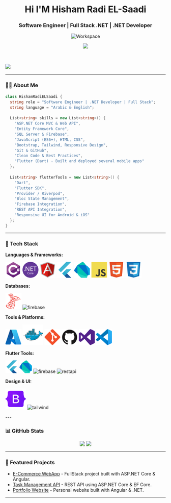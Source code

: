<h1 align="center">Hi I'M Hisham Radi EL-Saadi</h1>
<h3 align="center">Software Engineer | Full Stack .NET | .NET Developer</h3>

<div align="center" width="50">
  <img src="https://github.com/SP-XD/SP-XD/blob/main/images/dev-working_rounded.gif?raw=true" alt="Workspace"  width="40%"/> 
</div>

<p align="center">

  <!-- Email -->
  <a href="mailto:heshamelsaady329@gmail.com">
    <img src="https://img.shields.io/badge/Email-Hisham%20Elsaadi-red?style=flat&logo=gmail&logoColor=white"/>
  </a>

  &nbsp;&nbsp;

  <!-- LinkedIn -->
  <a href="https://www.linkedin.com/in/hisham-rady-2751b3373" target="_blank">
    <img src="https://img.shields.io/badge/LinkedIn-Hisham%20Radi-blue?style=flat&logo=linkedin&logoColor=white"/>
  </a>

</p>



---

### 👨‍💻 About Me
```csharp
class HishamRadiELSaadi {
  string role = "Software Engineer | .NET Developer | Full Stack";
  string language = "Arabic & English";
  
  List<string> skills = new List<string>() {
    "ASP.NET Core MVC & Web API",
    "Entity Framework Core",
    "SQL Server & Firebase",
    "JavaScript (ES6+), HTML, CSS",
    "Bootstrap, Tailwind, Responsive Design",
    "Git & GitHub",
    "Clean Code & Best Practices",
    "Flutter (Dart) - Built and deployed several mobile apps"
  };
  
  List<string> flutterTools = new List<string>() {
    "Dart",
    "Flutter SDK",
    "Provider / Riverpod",
    "Bloc State Management",
    "Firebase Integration",
    "REST API Integration",
    "Responsive UI for Android & iOS"
  };
}
```
---


### 🚀 Tech Stack

**Languages & Frameworks:**  
<p>
  <img src="https://raw.githubusercontent.com/devicons/devicon/master/icons/csharp/csharp-original.svg" alt="csharp" width="50" height="50"/>
  <img src="https://raw.githubusercontent.com/devicons/devicon/master/icons/dotnetcore/dotnetcore-original.svg" alt="dotnet" width="50" height="50"/>
  <img src="https://raw.githubusercontent.com/devicons/devicon/master/icons/angularjs/angularjs-original.svg" alt="angular" width="50" height="50"/>
  <img src="https://raw.githubusercontent.com/devicons/devicon/master/icons/flutter/flutter-original.svg" alt="flutter" width="50" height="50"/>
  <img src="https://raw.githubusercontent.com/devicons/devicon/master/icons/dart/dart-original.svg" alt="dart" width="50" height="50"/>
  <img src="https://raw.githubusercontent.com/devicons/devicon/master/icons/javascript/javascript-original.svg" alt="javascript" width="50" height="50"/>
  <img src="https://raw.githubusercontent.com/devicons/devicon/master/icons/html5/html5-original.svg" alt="html5" width="50" height="50"/>
  <img src="https://raw.githubusercontent.com/devicons/devicon/master/icons/css3/css3-original.svg" alt="css3" width="50" height="50"/>
</p>

**Databases:**  
<p >
  <img src="https://raw.githubusercontent.com/devicons/devicon/master/icons/microsoftsqlserver/microsoftsqlserver-plain.svg" alt="sqlserver" width="50" height="50"/>
  <img src="https://www.vectorlogo.zone/logos/firebase/firebase-icon.svg" alt="firebase" width="50" height="50"/>
 

</p>

**Tools & Platforms:**  
<p>
  <img src="https://raw.githubusercontent.com/devicons/devicon/master/icons/azure/azure-original.svg" alt="azure" width="50" height="50"/>
  <img src="https://raw.githubusercontent.com/devicons/devicon/master/icons/docker/docker-original.svg" alt="docker" width="65" height="65"/>
  <img src="https://raw.githubusercontent.com/devicons/devicon/master/icons/git/git-original.svg" alt="git" width="50" height="50"/>
  <img src="https://raw.githubusercontent.com/devicons/devicon/master/icons/github/github-original.svg" alt="github" width="50" height="50"/>
  <img src="https://raw.githubusercontent.com/devicons/devicon/master/icons/visualstudio/visualstudio-plain.svg" alt="visualstudio" width="50" height="50"/>
  <img src="https://raw.githubusercontent.com/devicons/devicon/master/icons/vscode/vscode-original.svg" alt="vscode" width="50" height="50"/>
</p>

**Flutter Tools:**  
<p>
  <img src="https://raw.githubusercontent.com/devicons/devicon/master/icons/flutter/flutter-original.svg" alt="flutter" width="40" height="40"/>
  <img src="https://raw.githubusercontent.com/devicons/devicon/master/icons/dart/dart-original.svg" alt="dart" width="40" height="40"/>
  <img src="https://www.vectorlogo.zone/logos/firebase/firebase-icon.svg" alt="firebase" width="40" height="40"/>
  <img src="https://img.icons8.com/color/48/000000/api.png" alt="restapi" width="40" height="40"/>
</p>

**Design & UI:**  
<p>
  <img src="https://raw.githubusercontent.com/devicons/devicon/master/icons/bootstrap/bootstrap-original.svg" alt="bootstrap" width="65" height="65"/>
  <img src="https://www.vectorlogo.zone/logos/tailwindcss/tailwindcss-icon.svg" alt="tailwind" width="65" height="65"/>
</p>
---

### 📊 GitHub Stats
<p align="center">
<img src="https://github-readme-stats.vercel.app/api?username=Hishamradi&show_icons=true&theme=radical" width="48%"/>
<img src="https://github-readme-streak-stats.herokuapp.com/?user=Hishamradi&theme=radical" width="48%"/>
</p>

---

### 🌟 Featured Projects
- [E-Commerce WebApp](https://github.com/your-repo) - FullStack project built with ASP.NET Core & Angular.  
- [Task Management API](https://github.com/your-repo) - REST API using ASP.NET Core & EF Core.  
- [Portfolio Website](https://github.com/your-repo) - Personal website built with Angular & .NET.  

---
